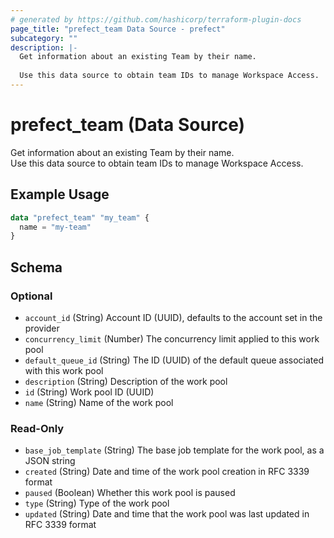 ```yaml
---
# generated by https://github.com/hashicorp/terraform-plugin-docs
page_title: "prefect_team Data Source - prefect"
subcategory: ""
description: |-
  Get information about an existing Team by their name.
  
  Use this data source to obtain team IDs to manage Workspace Access.
---
```


# prefect_team (Data Source)

Get information about an existing Team by their name.
<br>
Use this data source to obtain team IDs to manage Workspace Access.

## Example Usage

```terraform
data "prefect_team" "my_team" {
  name = "my-team"
}
```

<!-- schema generated by tfplugindocs -->
## Schema

### Optional

- `account_id` (String) Account ID (UUID), defaults to the account set in the provider
- `concurrency_limit` (Number) The concurrency limit applied to this work pool
- `default_queue_id` (String) The ID (UUID) of the default queue associated with this work pool
- `description` (String) Description of the work pool
- `id` (String) Work pool ID (UUID)
- `name` (String) Name of the work pool

### Read-Only

- `base_job_template` (String) The base job template for the work pool, as a JSON string
- `created` (String) Date and time of the work pool creation in RFC 3339 format
- `paused` (Boolean) Whether this work pool is paused
- `type` (String) Type of the work pool
- `updated` (String) Date and time that the work pool was last updated in RFC 3339 format
